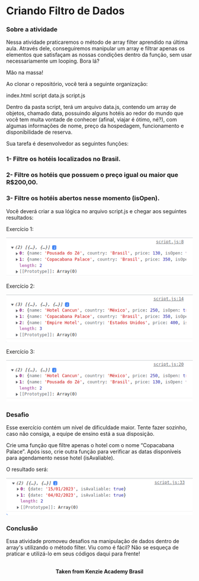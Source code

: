 <h1>Criando Filtro de Dados</h1>

<h3>Sobre a atividade</h3>
Nessa atividade praticaremos o método de array filter aprendido na última aula. Através dele, conseguiremos manipular um array e filtrar apenas os elementos que satisfaçam as nossas condições dentro da função, sem usar necessariamente um looping. Bora lá?

Mão na massa! 

Ao clonar o repositório, você terá a seguinte organização:

index.html
script
data.js
script.js

Dentro da pasta script, terá um arquivo data.js, contendo um array de objetos, chamado data, possuindo alguns hotéis ao redor do mundo que você tem muita vontade de conhecer (afinal, viajar é ótimo, né?), com algumas informações de nome, preço da hospedagem, funcionamento e disponibilidade de reserva.

Sua tarefa é desenvolvedor as seguintes funções:

<h3>1- Filtre os hotéis localizados no Brasil.</h3>
<h3>2- Filtre os hotéis que possuem o preço igual ou maior que R$200,00.</h3>
<h3>3- Filtre os hotéis abertos nesse momento (isOpen).</h3>

Você deverá criar a sua lógica no arquivo script.js e chegar aos seguintes resultados:

Exercício 1:

<img src="./assets/example-1.png" alt="example 1" />

Exercício 2:

<img src="./assets/example-2.png" alt="example 2" />

Exercício 3:

<img src="./assets/example-3.png" alt="example 3" />

<h3>Desafio</h3>
Esse exercício contém um nível de dificuldade maior. Tente fazer sozinho, caso não consiga, a equipe de ensino está a sua disposição.

Crie uma função que filtre apenas o hotel com o nome “Copacabana Palace”. Após isso, crie outra função para verificar as datas disponíveis para agendamento nesse hotel (isAvaliable).

O resultado será:

<img src="./assets/example-4.png" alt="example 4" />

<h3>Conclusão</h3>
Essa atividade promoveu desafios na manipulação de dados dentro de array's utilizando o método filter. Viu como é fácil? Não se esqueça de praticar e utilizá-lo em seus códigos daqui para frente!
<br>
<br>

<p align="center"><b>Taken from Kenzie Academy Brasil</b></p>
